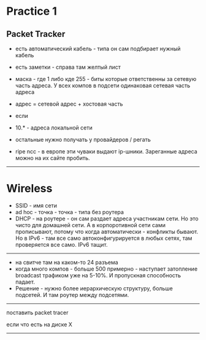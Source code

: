 # Practice 1
## Packet Tracker
- есть автоматический кабель - типа он сам подбирает нужный кабель
- есть заметки - справа там желтый лист
- маска - где 1 либо кде 255 - биты которые ответственны за сетевую часть адреса. У всех компов в подсети одинаковая сетевая часть адреса
- адрес = сетевой адрес + хостовая часть
- если 

- 10.* - адреса локальной сети
- остальные нужно получать у провайдеров / регать
- ripe ncc - в европе эти чуваки выдают ip-шники. Зареганные адреса можно на их сайте пробить.

---

# Wireless
- SSID - имя сети
- ad hoc - точка - точка - типа без роутера
- DHCP - на роутере - он сам раздает адреса участникам сети. Но это чисто для домашней сети. А в корпоротивной сети сами прописывают, потому что когда автоматически - конфликты бывают. Но в IPv6 - там все само автоконфигурируется в любых сетях, там проверяется все само. IPv6 тащит.

---

- на свитче там на каком-то 24 разъема
- когда много компов - больше 500 примерно - наступает затопление broadcast трафиком уже на 5-10%. И пропускная способность падает. 
- Решение - нужно более иерархическую структуру, больше подсетей. И там роутер между подсетями.

---

поставить packet tracer

если что есть на диске X

---
